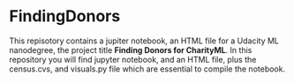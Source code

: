 # FindingDonors

This repisotory contains a jupiter notebook, an HTML file for a Udacity ML nanodegree, the project title **Finding Donors for CharityML**. In this repository you will find jupyter notebook, and an HTML file, plus the census.cvs, and visuals.py file which are essential to compile the notebook.
